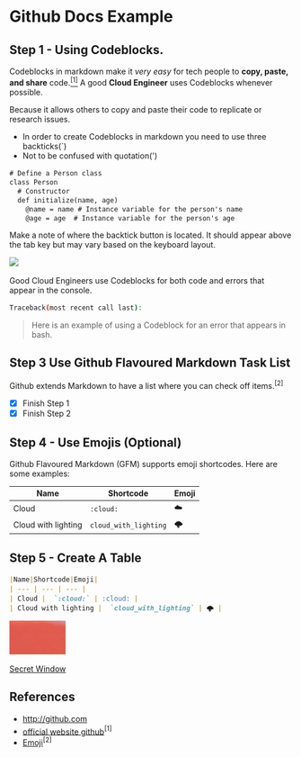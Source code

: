 # Github Docs Example

## Step 1 - Using Codeblocks.

Codeblocks in markdown make it *very easy* for tech people to **copy, paste, and share** code.[<sup>[1]</sup>](#external-references)
A good __Cloud Engineer__ uses Codeblocks whenever possible.

Because it allows others to copy and paste their code to replicate or research issues.
- In order to create Codeblocks in markdown you need to use three backticks(`)
-  Not to be confused with quotation(')

```
# Define a Person class
class Person
  # Constructor
  def initialize(name, age)
    @name = name # Instance variable for the person's name
    @age = age  # Instance variable for the person's age
 ```

Make a note of where the backtick button is located.
It should appear above the tab key but may vary based on the keyboard layout.

<img width = "200px" src = "https://github.com/dadadei/github-docs-example/assets/49823349/5bcc6a81-40a6-48a8-aaf3-c7cabd4b7303"/>

Good Cloud Engineers use Codeblocks for both code and errors that appear in the console.

```bash
Traceback(most recent call last):
```
> Here is an example of using a Codeblock for an error that appears in bash.

## Step 3 Use Github Flavoured Markdown Task List
Github extends Markdown to have a list where you can check off items.<sup>[2]</sup>

- [x] Finish Step 1
- [x] Finish Step 2

## Step 4 - Use Emojis (Optional)

Github Flavoured Markdown (GFM) supports emoji shortcodes. 
Here are some examples:

|Name|Shortcode|Emoji|
| --- | --- | --- |
| Cloud |  `:cloud:` | :cloud: |
| Cloud with lighting |  `cloud_with_lighting` | 🌩️ |

## Step 5 - Create A Table

```md
|Name|Shortcode|Emoji|
| --- | --- | --- |
| Cloud |  `:cloud:` | :cloud: |
| Cloud with lighting |  `cloud_with_lighting` | 🌩️ |
```

![photo](assets/1.jpg)

[Secret Window](assets/secret-window/hidden-garden.md)

## References
- http://github.com
- [official website github](http://github.com)<sup>[1]<sup>
- [Emoji](http://github.com)<sup>[2]</sup>
